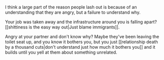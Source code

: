 I think a large part of the reason people lash out is because of an understanding that they are angry, but a failure to understand why.

Your job was taken away and the infrastructure around you is falling apart? [[shittiness is the easy way out|Just blame immigrants]].

Angry at your partner and don't know why? Maybe they've been leaving the toilet seat up, and you know it bothers you, but you just [[relationship death by a thousand cuts|don't understand just how much it bothers you]] and it builds until you yell at them about something unrelated.
